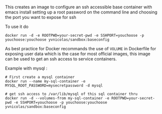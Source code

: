 This creates an image to configure an ssh accessible base container with emacs install setting up a root password on the command line and choosing the port you want to expose for ssh

To use it do
```
docker run -d -e ROOTPWD=your-secret-pwd -e SSHPORT=youchoose -p youchoose:youchoose yvnicolas/sandbox:baseconfig
```

As best practice for Docker recommands the use of `VOLUME` in Dockerfile for exposing user data which is the case for most official images, this image can be used to get an ssh access to service containers.

Example with mysql :
```
# First create a mysql container
docker run --name my-sql-container -e MYSQL_ROOT_PASSWORD=mysecretpassword -d mysql

# get ssh access to /var/lib/mysql of this sql container thru
docker run -d --volumes-from my-sql-container -e ROOTPWD=your-secret-pwd -e SSHPORT=youchoose -p youchoose:youchoose yvnicolas/sandbox:baseconfig
```
